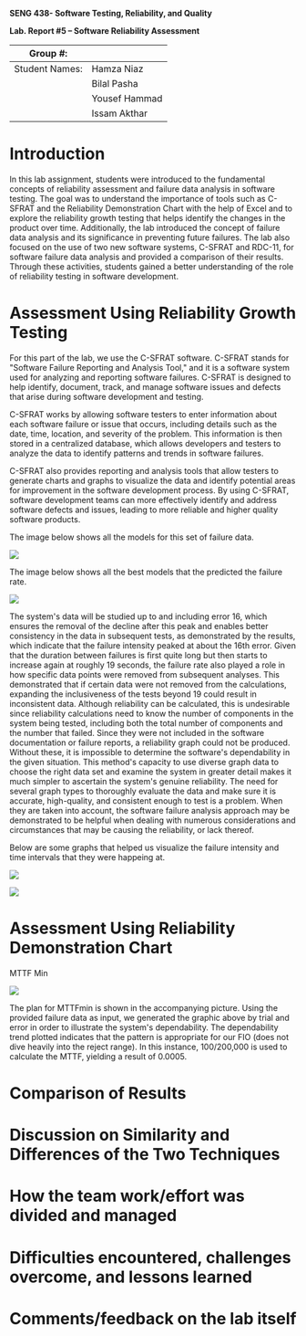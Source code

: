 **SENG 438- Software Testing, Reliability, and Quality**

**Lab. Report \#5 – Software Reliability Assessment**

| Group \#:       |   |
|-----------------|---|
| Student Names:  | Hamza Niaz |
|                 | Bilal Pasha |
|                 | Yousef Hammad |
|                 | Issam Akthar |

# Introduction

In this lab assignment, students were introduced to the fundamental concepts of reliability assessment and failure data analysis in software testing. The goal was to understand the importance of tools such as C-SFRAT and the Reliability Demonstration Chart with the help of Excel and to explore the reliability growth testing that helps identify the changes in the product over time. Additionally, the lab introduced the concept of failure data analysis and its significance in preventing future failures. The lab also focused on the use of two new software systems, C-SFRAT and RDC-11, for software failure data analysis and provided a comparison of their results. Through these activities, students gained a better understanding of the role of reliability testing in software development.

# Assessment Using Reliability Growth Testing 

For this part of the lab, we use the C-SFRAT software. C-SFRAT stands for "Software Failure Reporting and Analysis Tool," and it is a software system used for analyzing and reporting software failures. C-SFRAT is designed to help identify, document, track, and manage software issues and defects that arise during software development and testing.

C-SFRAT works by allowing software testers to enter information about each software failure or issue that occurs, including details such as the date, time, location, and severity of the problem. This information is then stored in a centralized database, which allows developers and testers to analyze the data to identify patterns and trends in software failures.

C-SFRAT also provides reporting and analysis tools that allow testers to generate charts and graphs to visualize the data and identify potential areas for improvement in the software development process. By using C-SFRAT, software development teams can more effectively identify and address software defects and issues, leading to more reliable and higher quality software products.

The image below shows all the models for this set of failure data.

![](./media/7.png)

The image below shows all the best models that the predicted the failure rate.

![](./media/6.png)

The system's data will be studied up to and including error 16, which ensures the removal of the decline after this peak and enables better consistency in the data in subsequent tests, as demonstrated by the results, which indicate that the failure intensity peaked at about the 16th error. Given that the duration between failures is first quite long but then starts to increase again at roughly 19 seconds, the failure rate also played a role in how specific data points were removed from subsequent analyses. This demonstrated that if certain data were not removed from the calculations, expanding the inclusiveness of the tests beyond 19 could result in inconsistent data. Although reliability can be calculated, this is undesirable since reliability calculations need to know the number of components in the system being tested, including both the total number of components and the number that failed. Since they were not included in the software documentation or failure reports, a reliability graph could not be produced. Without these, it is impossible to determine the software's dependability in the given situation. This method's capacity to use diverse graph data to choose the right data set and examine the system in greater detail makes it much simpler to ascertain the system's genuine reliability. The need for several graph types to thoroughly evaluate the data and make sure it is accurate, high-quality, and consistent enough to test is a problem. When they are taken into account, the software failure analysis approach may be demonstrated to be helpful when dealing with numerous considerations and circumstances that may be causing the reliability, or lack thereof.

Below are some graphs that helped us visualize the failure intensity and time intervals that they were happeing at.

![](./media/1.png)

![](./media/2.png)

# Assessment Using Reliability Demonstration Chart 

MTTF Min

![](./media/5.png)

The plan for MTTFmin is shown in the accompanying picture. Using the provided failure data as input, we generated the graphic above by trial and error in order to illustrate the system's dependability. The dependability trend plotted indicates that the pattern is appropriate for our FIO (does not dive heavily into the reject range). In this instance, 100/200,000 is used to calculate the MTTF, yielding a result of 0.0005.

# Comparison of Results

# Discussion on Similarity and Differences of the Two Techniques

# How the team work/effort was divided and managed

# 

# Difficulties encountered, challenges overcome, and lessons learned

# Comments/feedback on the lab itself
